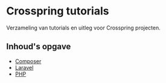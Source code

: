 # Crosspring tutorials

Verzameling van tutorials en uitleg voor Crosspring projecten.

## Inhoud's opgave

- [Composer](composer/README.md)
- [Laravel](laravel/README.md)
- [PHP](php/README.md)
